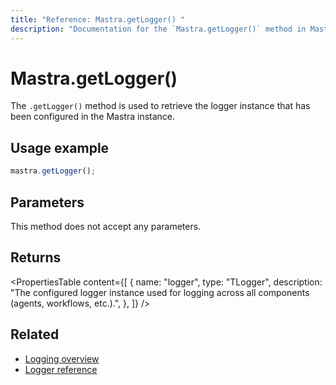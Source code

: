 ```yaml
---
title: "Reference: Mastra.getLogger() "
description: "Documentation for the `Mastra.getLogger()` method in Mastra, which retrieves the configured logger instance."
---
```


# Mastra.getLogger()

The `.getLogger()` method is used to retrieve the logger instance that has been configured in the Mastra instance.

## Usage example

```typescript copy
mastra.getLogger();
```

## Parameters

This method does not accept any parameters.

## Returns

<PropertiesTable
  content={[
    {
      name: "logger",
      type: "TLogger",
      description: "The configured logger instance used for logging across all components (agents, workflows, etc.).",
    },
  ]}
/>

## Related

- [Logging overview](../../docs/observability/logging.md)
- [Logger reference](../../reference/observability/logger.md)
